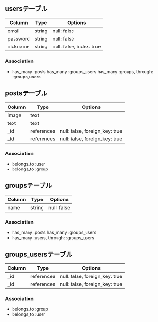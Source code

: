 ## usersテーブル
|Column|Type|Options|
|------|----|-------|
|email|string|null: false|
|password|string|null: false|
|nickname|string|null: false, index: true|
### Association
- has_many  :posts
  has_many  :groups_users
  has_many  :groups,  through:  :groups_users


## postsテーブル
|Column|Type|Options|
|------|----|-------|
|image|text||
|text|text||
|_id|references|null: false, foreign_key: true|
|_id|references|null: false, foreign_key: true|
### Association
- belongs_to :user
- belongs_to :group

## groupsテーブル
|Column|Type|Options|
|------|----|-------|
|name|string|null: false|
### Association
- has_many :posts
  has_many  :groups_users
- has_many :users,  through:  :groups_users


## groups_usersテーブル
|Column|Type|Options|
|------|----|-------|
|_id|references|null: false, foreign_key: true|
|_id|references|null: false, foreign_key: true|
### Association
- belongs_to :group
- belongs_to :user